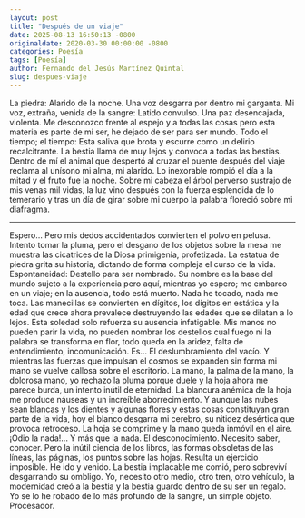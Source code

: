 ```yaml
---
layout: post
title: "Después de un viaje"
date: 2025-08-13 16:50:13 -0800
originaldate: 2020-03-30 00:00:00 -0800
categories: Poesía
tags: [Poesía]
author: Fernando del Jesús Martínez Quintal
slug: despues-viaje
--- 
```


 La piedra: Alarido de la noche.
Una voz desgarra por dentro mi garganta.
Mi voz, extraña, venida de la sangre: Latido convulso.
Una paz desencajada, violenta.
Me desconozco frente al espejo y a todas las cosas
pero esta materia es parte de mi ser,
he dejado de ser para ser mundo.
Todo el tiempo; el tiempo: Esta saliva que brota y escurre como un delirio recalcitrante.
La bestia llama de muy lejos y convoca a todas las bestias.
Dentro de mí el animal que despertó al cruzar el puente después del viaje reclama al unísono mi alma, mi alarido.
Lo inexorable rompió el día a la mitad y el fruto fue la noche.
Sobre mi cabeza el árbol perverso sustrajo de mis venas mil vidas,
la luz vino después con la fuerza esplendida de lo temerario
y tras un día de girar sobre mi cuerpo
la palabra floreció sobre mi diafragma.
***
Espero… Pero mis dedos accidentados convierten el polvo en pelusa.
Intento tomar la pluma, pero el desgano de los objetos sobre la mesa me muestra las cicatrices de la Diosa primigenia, profetizada.
La estatua de piedra grita su historia, dictando de forma compleja el curso de la vida.
Espontaneidad: Destello para ser nombrado.
Su nombre es la base del mundo sujeto a la experiencia
pero aquí, mientras yo espero; me embarco en un viaje; en la ausencia, todo está muerto.
Nada he tocado, nada me toca.
Las manecillas se convierten en dígitos, los dígitos en estática y la edad que crece ahora prevalece destruyendo las edades que se dilatan a lo lejos.
Esta soledad solo refuerza su ausencia infatigable.
Mis manos no pueden parir la vida, no pueden nombrar los destellos cual fuego
ni la palabra se transforma en flor, todo queda en la aridez,
falta de entendimiento, incomunicación.
Es… El deslumbramiento del vacío.
Y mientras las fuerzas que impulsan el cosmos se expanden sin forma mi mano se vuelve callosa sobre el escritorio.
La mano, la palma de la mano, la dolorosa mano,
yo rechazo la pluma porque duele
y la hoja ahora me parece burda, un intento inútil de eternidad.
La blancura anémica de la hoja me produce náuseas y un increíble aborrecimiento.
Y aunque las nubes sean blancas y los dientes y algunas flores y estas cosas constituyan gran parte de la vida, hoy el blanco desgarra mi cerebro, su nitidez desértica que provoca retroceso.
La hoja se comprime y la mano queda inmóvil en el aire.
¡Odio la nada!... Y más que la nada. El desconocimiento.
Necesito saber, conocer. Pero la inútil ciencia de los libros, las formas obsoletas de las líneas, las páginas, los puntos sobre las hojas. Resulta un ejercicio imposible.
He ido y venido.
La bestia implacable me comió, pero sobreviví desgarrando su ombligo.
Yo, necesito otro medio, otro tren, otro vehículo, la modernidad creó a la bestia y la bestia guardo dentro de su ser un regalo.
Yo se lo he robado de lo más profundo de la sangre, un simple objeto. Procesador.